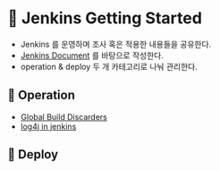 # 🏁 Jenkins Getting Started

* Jenkins 를 운영하며 조사 혹은 적용한 내용들을 공유한다.
* [Jenkins Document](https://www.jenkins.io/doc/book/) 를 바탕으로 작성한다.
* operation & deploy 두 개 카테고리로 나눠 관리한다.

## 🚌 Operation

* [Global Build Discarders](https://github.com/jx2lee/jenkins-getting-started/blob/main/operation/global-build-discarders.md)
* [log4j in jenkins](https://github.com/jx2lee/jenkins-getting-started/blob/main/operation/log4j-in-jenkins.md)

## 🚚 Deploy

